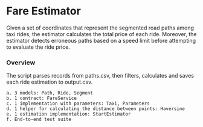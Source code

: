 # Fare Estimator
Given a set of coordinates that represent the segmented road paths among taxi rides, 
the estimator calculates the total price of each ride. Moreover, the estimator detects
erroneous paths based on a speed limit before attempting to evaluate the ride price.

### Overview
The script parses records from paths.csv, then filters, calculates 
and saves each ride estimation to output.csv.
```
a. 3 models: Path, Ride, Segment
b. 1 contract: FareService
c. 1 implementation with parameters: Taxi, Parameters
d. 1 helper for calculating the distance between points: Haversine
e. 1 estimation implementation: StartEstimator
f. End-to-end test suite
```
